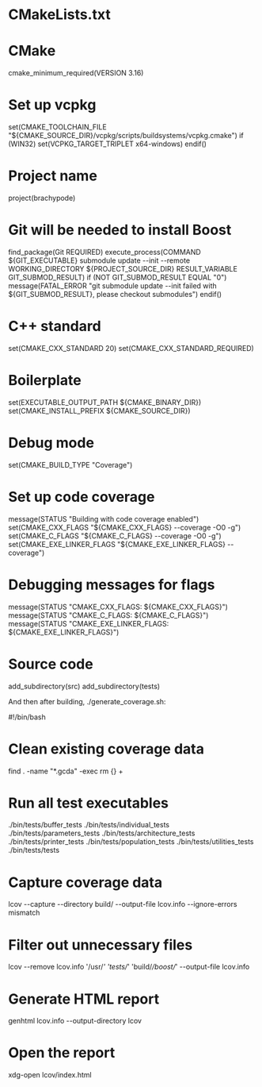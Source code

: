 # CMakeLists.txt

# CMake
cmake_minimum_required(VERSION 3.16)

# Set up vcpkg
set(CMAKE_TOOLCHAIN_FILE "${CMAKE_SOURCE_DIR}/vcpkg/scripts/buildsystems/vcpkg.cmake")
if (WIN32)
    set(VCPKG_TARGET_TRIPLET x64-windows)
endif()

# Project name
project(brachypode)

# Git will be needed to install Boost
find_package(Git REQUIRED)
execute_process(COMMAND ${GIT_EXECUTABLE} submodule update --init --remote
                WORKING_DIRECTORY ${PROJECT_SOURCE_DIR}
                RESULT_VARIABLE GIT_SUBMOD_RESULT)
if (NOT GIT_SUBMOD_RESULT EQUAL "0")
    message(FATAL_ERROR "git submodule update --init failed with ${GIT_SUBMOD_RESULT}, please checkout submodules")
endif()

# C++ standard
set(CMAKE_CXX_STANDARD 20)
set(CMAKE_CXX_STANDARD_REQUIRED)

# Boilerplate
set(EXECUTABLE_OUTPUT_PATH ${CMAKE_BINARY_DIR})
set(CMAKE_INSTALL_PREFIX ${CMAKE_SOURCE_DIR})

# Debug mode
set(CMAKE_BUILD_TYPE "Coverage")

# Set up code coverage
message(STATUS "Building with code coverage enabled")
set(CMAKE_CXX_FLAGS "${CMAKE_CXX_FLAGS} --coverage -O0 -g")
set(CMAKE_C_FLAGS "${CMAKE_C_FLAGS} --coverage -O0 -g")
set(CMAKE_EXE_LINKER_FLAGS "${CMAKE_EXE_LINKER_FLAGS} --coverage")

# Debugging messages for flags
message(STATUS "CMAKE_CXX_FLAGS: ${CMAKE_CXX_FLAGS}")
message(STATUS "CMAKE_C_FLAGS: ${CMAKE_C_FLAGS}")
message(STATUS "CMAKE_EXE_LINKER_FLAGS: ${CMAKE_EXE_LINKER_FLAGS}")

# Source code
add_subdirectory(src)
add_subdirectory(tests)




And then after building, ./generate_coverage.sh:

#!/bin/bash

# Clean existing coverage data
find . -name "*.gcda" -exec rm {} +

# Run all test executables
./bin/tests/buffer_tests
./bin/tests/individual_tests
./bin/tests/parameters_tests
./bin/tests/architecture_tests
./bin/tests/printer_tests
./bin/tests/population_tests
./bin/tests/utilities_tests
./bin/tests/tests

# Capture coverage data
lcov --capture --directory build/ --output-file lcov.info --ignore-errors mismatch

# Filter out unnecessary files
lcov --remove lcov.info '/usr/*' 'tests/*' 'build/*/boost/*' --output-file lcov.info

# Generate HTML report
genhtml lcov.info --output-directory lcov

# Open the report
xdg-open lcov/index.html